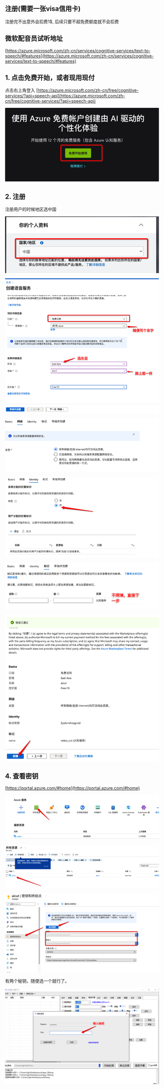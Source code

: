 ## 注册(需要一张visa信用卡)

注册完不出意外会扣费1$, 后续只要不超免费额度就不会扣费

## 微软配音员试听地址

[https://azure.microsoft.com/zh-cn/services/cognitive-services/text-to-speech/#features](https://azure.microsoft.com/zh-cn/services/cognitive-services/text-to-speech/#features)



## 1. 点击免费开始，或者现用现付

点击右上角登入
[https://azure.microsoft.com/zh-cn/free/cognitive-services/?api=speech-api](https://azure.microsoft.com/zh-cn/free/cognitive-services/?api=speech-api)

![image-20220428105646872](register.assets/image-20220428105646872.png)


## 2. 注册
注册用户的时候地区选中国

![image-20220428110909251](register.assets/image-20220428110909251.png)

![Snip20220428_90](register.assets/Snip20220428_90.png)



![Snip20220428_91](register.assets/Snip20220428_91.png)



![Snip20220428_92](register.assets/Snip20220428_92.png)



![Snip20220428_93](register.assets/Snip20220428_93.png)


![Snip20220428_94](register.assets/Snip20220428_94.png)


## 4. 查看密钥

[https://portal.azure.com/#home](https://portal.azure.com/#home)

![image-20220428142944690](register.assets/image-20220428142944690.png)

![image-20220428142959359](register.assets/image-20220428142959359.png)

![image-20220428142905441](register.assets/image-20220428142905441.png)

有两个秘钥，随便选一个就行了。

![image-20220430172935180](register.assets/image-20220430172935180.png)
